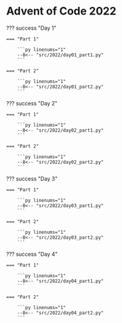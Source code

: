 # Advent of Code 2022

??? success "Day 1"

    === "Part 1"

        ```py linenums="1"
        --8<-- "src/2022/day01_part1.py"
        ```

    === "Part 2"

        ```py linenums="1"
        --8<-- "src/2022/day01_part2.py"
        ```

??? success "Day 2"

    === "Part 1"

        ```py linenums="1"
        --8<-- "src/2022/day02_part1.py"
        ```

    === "Part 2"

        ```py linenums="1"
        --8<-- "src/2022/day02_part2.py"
        ```

??? success "Day 3"

    === "Part 1"

        ```py linenums="1"
        --8<-- "src/2022/day03_part1.py"
        ```

    === "Part 2"

        ```py linenums="1"
        --8<-- "src/2022/day03_part2.py"
        ```

??? success "Day 4"

    === "Part 1"

        ```py linenums="1"
        --8<-- "src/2022/day04_part1.py"
        ```

    === "Part 2"

        ```py linenums="1"
        --8<-- "src/2022/day04_part2.py"
        ```

